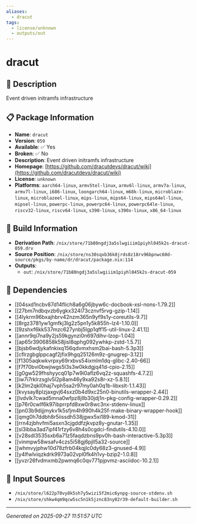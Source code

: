 ```yaml
---
aliases:
  - dracut
tags:
  - license/unknown
  - outputs/out
---
```


# dracut

## 📝 Description

Event driven initramfs infrastructure

## 📋 Package Information

- **Name**: `dracut`
- **Version**: `059`
- **Available**: ✅ Yes
- **Broken**: ✅ No
- **Description**: Event driven initramfs infrastructure
- **Homepage**: [https://github.com/dracutdevs/dracut/wiki](https://github.com/dracutdevs/dracut/wiki)
- **License**: `unknown`
- **Platforms**: `aarch64-linux`, `armv5tel-linux`, `armv6l-linux`, `armv7a-linux`, `armv7l-linux`, `i686-linux`, `loongarch64-linux`, `m68k-linux`, `microblaze-linux`, `microblazeel-linux`, `mips-linux`, `mips64-linux`, `mips64el-linux`, `mipsel-linux`, `powerpc-linux`, `powerpc64-linux`, `powerpc64le-linux`, `riscv32-linux`, `riscv64-linux`, `s390-linux`, `s390x-linux`, `x86_64-linux`

## 🔧 Build Information

- **Derivation Path**: `/nix/store/71b80ngdj3a5slwgiiim1piyhl045k2s-dracut-059.drv`
- **Source Position**: `/nix/store/ns30sqxb36k8jrds8z18rv96bpnwc60d-source/pkgs/by-name/dr/dracut/package.nix:114`
- **Outputs**:
  - `out`:  `/nix/store/71b80ngdj3a5slwgiiim1piyhl045k2s-dracut-059`

## 🔗 Dependencies

- [[04sxd1ncbv87d14flich8a6g06jbyw6c-docbook-xsl-nons-1.79.2]]
- [[27bm7ndbqvzb6ygkx324l73cznvf5rvg-gzip-1.14]]
- [[4lykrm96bxajhbrv42nzm365n9yf9s1y-coreutils-9.7]]
- [[8rgz3781yw1gmfkj3lg2z5pn1y5k855h-lz4-1.10.0]]
- [[9zshxf6kk537mzc627ynbj5lgp1qff15-util-linux-2.41.1]]
- [[annr9qi7na9y2js59kgynzi0n697dihv-lzop-1.04]]
- [[ap65r3906858k58jisl8qphg092ywhkp-zstd-1.5.7]]
- [[bjsb6wdjykafnkixq156qdvmxhsm2bai-bash-5.3p3]]
- [[cflrzgbglppcagf2jfix9hgq25126m9z-gnugrep-3.12]]
- [[f1305aqkwkvrpxy69rxbvs54ixmlm1dq-glibc-2.40-66]]
- [[f7f70bvi0bwjiwgs5l3s3w0kkdgjq41d-cpio-2.15]]
- [[g0gw529fhshyycq01p7w9i0aflz6vq2z-squashfs-4.7.2]]
- [[iw7i7rklrzsglv5l2p8am46y9xa92s8r-xz-5.8.1]]
- [[k2lm2qkl0haj7vph5sa2r97my0ah0q1b-libxslt-1.1.43]]
- [[kvysay8plzjaxgvj64sxz0b4d9xc25n0-binutils-wrapper-2.44]]
- [[lvdvlk7cwad5mna0wfpz8jllb30jdj1n-pkg-config-wrapper-0.29.2]]
- [[p76r0cwlf6k97ibprrpfd8xw0r8wc3nx-stdenv-linux]]
- [[pn03b9dijjmykv1k5sfjm4h990h4k25f-make-binary-wrapper-hook]]
- [[qmg0h7ddbh8r5iissdh538jgwx5xi189-kmod-31]]
- [[rrn4zjbhvfmi5asxn3cjgddfzjkvpz8y-gnutar-1.35]]
- [[sl3ibba3ad7ipf41rfzy6v8h4s0cgdci-findutils-4.10.0]]
- [[v28sdl3535sxb6a71z5faqdzbns9pv0h-bash-interactive-5.3p3]]
- [[vinmpw58wsafv4czs5i58gj6pjll5a32-source]]
- [[whmvyjphw10d78zfrb04kqjlc0dy68z3-gnused-4.9]]
- [[y4lfwlviqzkdrk9973a02vpl0fk4h1vy-bzip2-1.0.8]]
- [[yvzr26fvdmxmb2pwmq6c0qv771pjpvmz-asciidoc-10.2.1]]

## 📁 Input Sources

- `/nix/store/l622p70vy8k5sh7y5wizi5f2mic6ynpg-source-stdenv.sh`
- `/nix/store/shkw4qm9qcw5sc5n1k5jznc83ny02r39-default-builder.sh`

---
*Generated on 2025-09-27 11:51:57 UTC*
